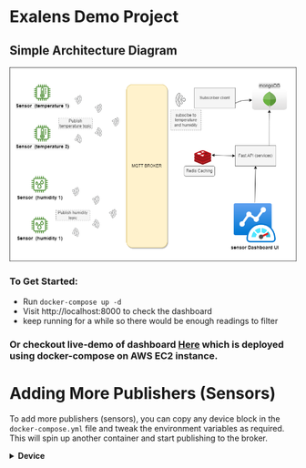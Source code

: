 # Exalens Demo Project

  
    
## Simple Architecture Diagram

![alt text](architechture/architechture.png?)


### To Get Started:
- Run `docker-compose up -d`  
- Visit http://localhost:8000 to check the dashboard
- keep running for a while so there would be enough readings to filter
### Or checkout live-demo of dashboard <Strong>[Here](https://www.sanketwagh.com/exalens-demo)</Strong> which is deployed using docker-compose on AWS EC2 instance.


# Adding More Publishers (Sensors)

To add more publishers (sensors), you can copy any device block in the `docker-compose.yml` file and tweak the environment variables as required. This will spin up another container and start publishing to the broker.

<details>
<summary><strong>Device </strong></summary>

```yaml
  device_05:
    build:
      context: ./publishers/sensor
    container_name: device_05
    networks:
      - my-mosquitto
    environment:
      - FREQUENCY=120
      - RANGE=-10,30
      - SENSOR_ID=sensor_temperature_03
      - SENSOR_TYPE=temperature
      - PYTHONUNBUFFERED=1



